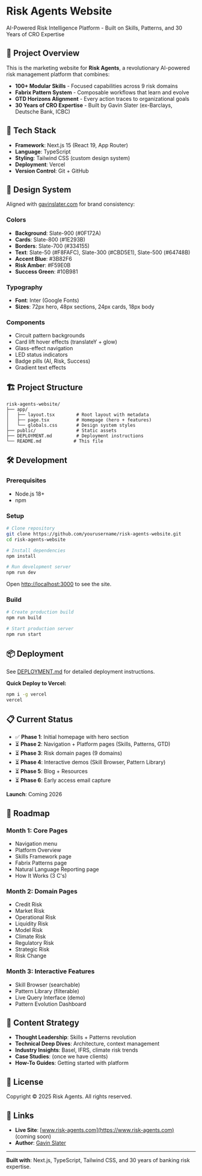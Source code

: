 # Risk Agents Website

AI-Powered Risk Intelligence Platform - Built on Skills, Patterns, and 30 Years of CRO Expertise

## 🎯 Project Overview

This is the marketing website for **Risk Agents**, a revolutionary AI-powered risk management platform that combines:

- **100+ Modular Skills** - Focused capabilities across 9 risk domains
- **Fabrix Pattern System** - Composable workflows that learn and evolve
- **GTD Horizons Alignment** - Every action traces to organizational goals
- **30 Years of CRO Expertise** - Built by Gavin Slater (ex-Barclays, Deutsche Bank, ICBC)

## 🚀 Tech Stack

- **Framework**: Next.js 15 (React 19, App Router)
- **Language**: TypeScript
- **Styling**: Tailwind CSS (custom design system)
- **Deployment**: Vercel
- **Version Control**: Git + GitHub

## 🎨 Design System

Aligned with [gavinslater.com](https://www.gavinslater.com) for brand consistency:

### Colors
- **Background**: Slate-900 (#0F172A)
- **Cards**: Slate-800 (#1E293B)
- **Borders**: Slate-700 (#334155)
- **Text**: Slate-50 (#F8FAFC), Slate-300 (#CBD5E1), Slate-500 (#64748B)
- **Accent Blue**: #3B82F6
- **Risk Amber**: #F59E0B
- **Success Green**: #10B981

### Typography
- **Font**: Inter (Google Fonts)
- **Sizes**: 72px hero, 48px sections, 24px cards, 18px body

### Components
- Circuit pattern backgrounds
- Card lift hover effects (translateY + glow)
- Glass-effect navigation
- LED status indicators
- Badge pills (AI, Risk, Success)
- Gradient text effects

## 🏗️ Project Structure

```
risk-agents-website/
├── app/
│   ├── layout.tsx        # Root layout with metadata
│   ├── page.tsx          # Homepage (hero + features)
│   └── globals.css       # Design system styles
├── public/               # Static assets
├── DEPLOYMENT.md         # Deployment instructions
└── README.md            # This file
```

## 🛠️ Development

### Prerequisites

- Node.js 18+
- npm

### Setup

```bash
# Clone repository
git clone https://github.com/yourusername/risk-agents-website.git
cd risk-agents-website

# Install dependencies
npm install

# Run development server
npm run dev
```

Open [http://localhost:3000](http://localhost:3000) to see the site.

### Build

```bash
# Create production build
npm run build

# Start production server
npm run start
```

## 📦 Deployment

See [DEPLOYMENT.md](./DEPLOYMENT.md) for detailed deployment instructions.

**Quick Deploy to Vercel:**

```bash
npm i -g vercel
vercel
```

## 📋 Current Status

- ✅ **Phase 1**: Initial homepage with hero section
- ⏳ **Phase 2**: Navigation + Platform pages (Skills, Patterns, GTD)
- ⏳ **Phase 3**: Risk domain pages (9 domains)
- ⏳ **Phase 4**: Interactive demos (Skill Browser, Pattern Library)
- ⏳ **Phase 5**: Blog + Resources
- ⏳ **Phase 6**: Early access email capture

**Launch**: Coming 2026

## 🎯 Roadmap

### Month 1: Core Pages
- Navigation menu
- Platform Overview
- Skills Framework page
- Fabrix Patterns page
- Natural Language Reporting page
- How It Works (3 C's)

### Month 2: Domain Pages
- Credit Risk
- Market Risk
- Operational Risk
- Liquidity Risk
- Model Risk
- Climate Risk
- Regulatory Risk
- Strategic Risk
- Risk Change

### Month 3: Interactive Features
- Skill Browser (searchable)
- Pattern Library (filterable)
- Live Query Interface (demo)
- Pattern Evolution Dashboard

## 📝 Content Strategy

- **Thought Leadership**: Skills + Patterns revolution
- **Technical Deep Dives**: Architecture, context management
- **Industry Insights**: Basel, IFRS, climate risk trends
- **Case Studies**: (once we have clients)
- **How-To Guides**: Getting started with platform

## 📄 License

Copyright © 2025 Risk Agents. All rights reserved.

## 🔗 Links

- **Live Site**: [www.risk-agents.com](https://www.risk-agents.com) (coming soon)
- **Author**: [Gavin Slater](https://www.gavinslater.com)

---

**Built with**: Next.js, TypeScript, Tailwind CSS, and 30 years of banking risk expertise.
